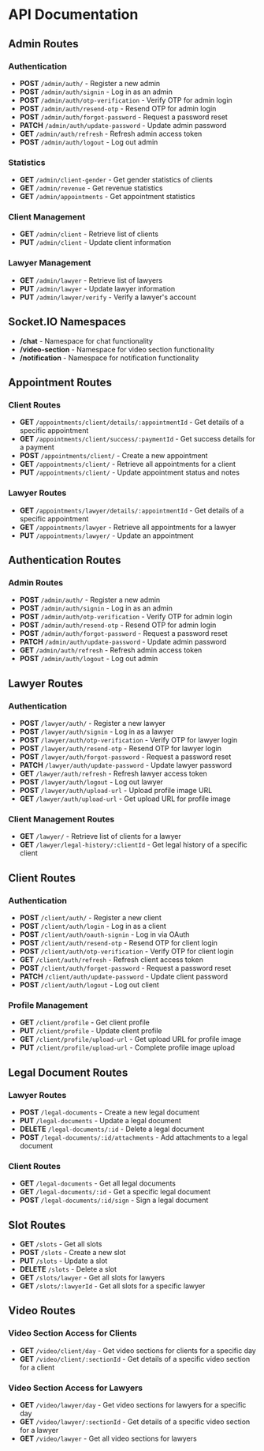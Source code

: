 # API Documentation

## Admin Routes

### Authentication

- **POST** `/admin/auth/` - Register a new admin
- **POST** `/admin/auth/signin` - Log in as an admin
- **POST** `/admin/auth/otp-verification` - Verify OTP for admin login
- **POST** `/admin/auth/resend-otp` - Resend OTP for admin login
- **POST** `/admin/auth/forgot-password` - Request a password reset
- **PATCH** `/admin/auth/update-password` - Update admin password
- **GET** `/admin/auth/refresh` - Refresh admin access token
- **POST** `/admin/auth/logout` - Log out admin

### Statistics

- **GET** `/admin/client-gender` - Get gender statistics of clients
- **GET** `/admin/revenue` - Get revenue statistics
- **GET** `/admin/appointments` - Get appointment statistics

### Client Management

- **GET** `/admin/client` - Retrieve list of clients
- **PUT** `/admin/client` - Update client information

### Lawyer Management

- **GET** `/admin/lawyer` - Retrieve list of lawyers
- **PUT** `/admin/lawyer` - Update lawyer information
- **PUT** `/admin/lawyer/verify` - Verify a lawyer's account

## Socket.IO Namespaces

- **/chat** - Namespace for chat functionality
- **/video-section** - Namespace for video section functionality
- **/notification** - Namespace for notification functionality

## Appointment Routes

### Client Routes

- **GET** `/appointments/client/details/:appointmentId` - Get details of a specific appointment
- **GET** `/appointments/client/success/:paymentId` - Get success details for a payment
- **POST** `/appointments/client/` - Create a new appointment
- **GET** `/appointments/client/` - Retrieve all appointments for a client
- **PUT** `/appointments/client/` - Update appointment status and notes

### Lawyer Routes

- **GET** `/appointments/lawyer/details/:appointmentId` - Get details of a specific appointment
- **GET** `/appointments/lawyer` - Retrieve all appointments for a lawyer
- **PUT** `/appointments/lawyer/` - Update an appointment

## Authentication Routes

### Admin Routes

- **POST** `/admin/auth/` - Register a new admin
- **POST** `/admin/auth/signin` - Log in as an admin
- **POST** `/admin/auth/otp-verification` - Verify OTP for admin login
- **POST** `/admin/auth/resend-otp` - Resend OTP for admin login
- **POST** `/admin/auth/forgot-password` - Request a password reset
- **PATCH** `/admin/auth/update-password` - Update admin password
- **GET** `/admin/auth/refresh` - Refresh admin access token
- **POST** `/admin/auth/logout` - Log out admin

## Lawyer Routes

### Authentication

- **POST** `/lawyer/auth/` - Register a new lawyer
- **POST** `/lawyer/auth/signin` - Log in as a lawyer
- **POST** `/lawyer/auth/otp-verification` - Verify OTP for lawyer login
- **POST** `/lawyer/auth/resend-otp` - Resend OTP for lawyer login
- **POST** `/lawyer/auth/forgot-password` - Request a password reset
- **PATCH** `/lawyer/auth/update-password` - Update lawyer password
- **GET** `/lawyer/auth/refresh` - Refresh lawyer access token
- **POST** `/lawyer/auth/logout` - Log out lawyer
- **POST** `/lawyer/auth/upload-url` - Upload profile image URL
- **GET** `/lawyer/auth/upload-url` - Get upload URL for profile image

### Client Management Routes

- **GET** `/lawyer/` - Retrieve list of clients for a lawyer
- **GET** `/lawyer/legal-history/:clientId` - Get legal history of a specific client

## Client Routes

### Authentication

- **POST** `/client/auth/` - Register a new client
- **POST** `/client/auth/login` - Log in as a client
- **POST** `/client/auth/oauth-signin` - Log in via OAuth
- **POST** `/client/auth/resend-otp` - Resend OTP for client login
- **POST** `/client/auth/otp-verification` - Verify OTP for client login
- **GET** `/client/auth/refresh` - Refresh client access token
- **POST** `/client/auth/forget-password` - Request a password reset
- **PATCH** `/client/auth/update-password` - Update client password
- **POST** `/client/auth/logout` - Log out client

### Profile Management

- **GET** `/client/profile` - Get client profile
- **PUT** `/client/profile` - Update client profile
- **GET** `/client/profile/upload-url` - Get upload URL for profile image
- **PUT** `/client/profile/upload-url` - Complete profile image upload

## Legal Document Routes

### Lawyer Routes

- **POST** `/legal-documents` - Create a new legal document
- **PUT** `/legal-documents` - Update a legal document
- **DELETE** `/legal-documents/:id` - Delete a legal document
- **POST** `/legal-documents/:id/attachments` - Add attachments to a legal document

### Client Routes

- **GET** `/legal-documents` - Get all legal documents
- **GET** `/legal-documents/:id` - Get a specific legal document
- **POST** `/legal-documents/:id/sign` - Sign a legal document

## Slot Routes

- **GET** `/slots` - Get all slots
- **POST** `/slots` - Create a new slot
- **PUT** `/slots` - Update a slot
- **DELETE** `/slots` - Delete a slot
- **GET** `/slots/lawyer` - Get all slots for lawyers
- **GET** `/slots/:lawyerId` - Get all slots for a specific lawyer

## Video Routes

### Video Section Access for Clients

- **GET** `/video/client/day` - Get video sections for clients for a specific day
- **GET** `/video/client/:sectionId` - Get details of a specific video section for a client

### Video Section Access for Lawyers

- **GET** `/video/lawyer/day` - Get video sections for lawyers for a specific day
- **GET** `/video/lawyer/:sectionId` - Get details of a specific video section for a lawyer
- **GET** `/video/lawyer` - Get all video sections for lawyers
